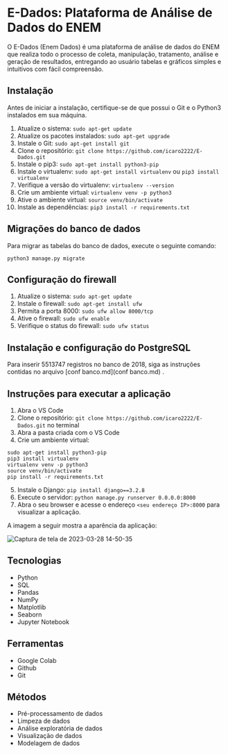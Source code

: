 # E-Dados: Plataforma de Análise de Dados do ENEM

O E-Dados (Enem Dados) é uma plataforma de análise de dados do ENEM que realiza todo o processo de coleta, manipulação, tratamento, análise e geração de resultados, entregando ao usuário tabelas e gráficos simples e intuitivos com fácil compreensão.

## Instalação

Antes de iniciar a instalação, certifique-se de que possui o Git e o Python3 instalados em sua máquina.

1. Atualize o sistema: `sudo apt-get update`
2. Atualize os pacotes instalados: `sudo apt-get upgrade`
3. Instale o Git: `sudo apt-get install git`
4. Clone o repositório: `git clone https://github.com/icaro2222/E-Dados.git`
5. Instale o pip3: `sudo apt-get install python3-pip`
6. Instale o virtualenv: `sudo apt-get install virtualenv` ou `pip3 install virtualenv`
7. Verifique a versão do virtualenv: `virtualenv --version`
8. Crie um ambiente virtual: `virtualenv venv -p python3`
9. Ative o ambiente virtual: `source venv/bin/activate`
10. Instale as dependências: `pip3 install -r requirements.txt`

## Migrações do banco de dados

Para migrar as tabelas do banco de dados, execute o seguinte comando:

```
python3 manage.py migrate
```

## Configuração do firewall

1. Atualize o sistema: `sudo apt-get update`
2. Instale o firewall: `sudo apt-get install ufw`
3. Permita a porta 8000: `sudo ufw allow 8000/tcp`
4. Ative o firewall: `sudo ufw enable`
5. Verifique o status do firewall: `sudo ufw status`

## Instalação e configuração do PostgreSQL

Para inserir 5513747 registros no banco de 2018, siga as instruções contidas no arquivo [conf banco.md](conf banco.md)
.

## Instruções para executar a aplicação

1. Abra o VS Code
2. Clone o repositório: `git clone https://github.com/icaro2222/E-Dados.git` no terminal
3. Abra a pasta criada com o VS Code
4. Crie um ambiente virtual:
```
sudo apt-get install python3-pip
pip3 install virtualenv
virtualenv venv -p python3
source venv/bin/activate
pip install -r requirements.txt
```
5. Instale o Django: `pip install django==3.2.8`
6. Execute o servidor: `python manage.py runserver 0.0.0.0:8000`
7. Abra o seu browser e acesse o endereço `<seu endereço IP>:8000` para visualizar a aplicação.

A imagem a seguir mostra a aparência da aplicação:

![Captura de tela de 2023-03-28 14-50-35](https://user-images.githubusercontent.com/71037296/228325365-a3def359-e01a-4c9d-83f1-3877616fd55b.png)

## Tecnologias

- Python
- SQL
- Pandas
- NumPy
- Matplotlib
- Seaborn
- Jupyter Notebook

## Ferramentas

- Google Colab
- Github
- Git

## Métodos

- Pré-processamento de dados
- Limpeza de dados
- Análise exploratória de dados
- Visualização de dados
- Modelagem de dados
